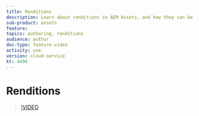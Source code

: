 ```yaml
---
title: Renditions
description: Learn about renditions in AEM Assets, and how they can be viewed.
sub-product: assets
feature: 
topics: authoring, renditions
audience: author
doc-type: feature-video
activity: use
version: cloud-service
kt: 4496
---
```


# Renditions

>[!VIDEO](https://video.tv.adobe.com/v/32047/?quality=12&learn=on&hidetitle=true)
